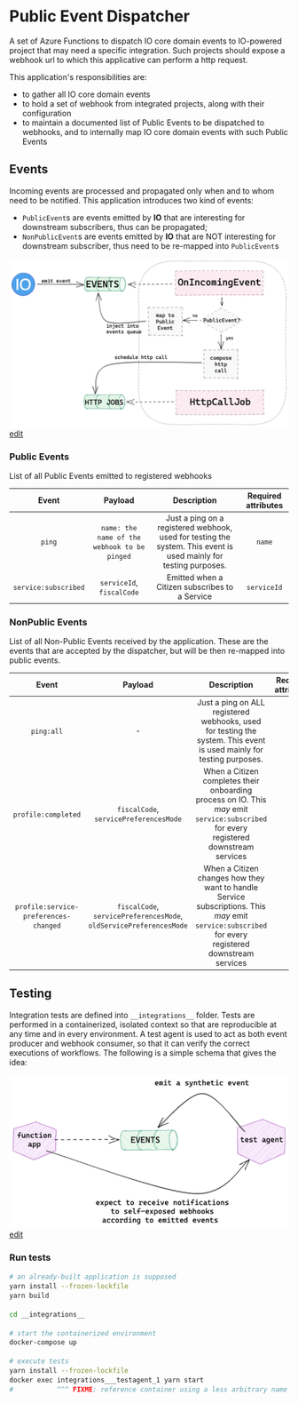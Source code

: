 # Public Event Dispatcher

A set of Azure Functions to dispatch IO core domain events to IO-powered project that may need a specific integration. Such projects should expose a webhook url to which this applicative can perform a http request.


This application's responsibilities are:
* to gather all IO core domain events
* to hold a set of webhook from integrated projects, along with their configuration
* to maintain a documented list of Public Events to be dispatched to webhooks, and to internally map IO core domain events with such Public Events

## Events
Incoming events are processed and propagated only when and to whom need to be notified. This application introduces two kind of events:
* `PublicEvent`s are events emitted by **IO** that are interesting for downstream subscribers, thus can be propagated;
* `NonPublicEvent`s are events emitted by **IO** that are NOT interesting for downstream subscriber, thus need to be re-mapped into `PublicEvent`s

![Events flow](/docs/events-flow.png)
[edit](https://excalidraw.com/#json=6579291928133632,C1u8ZCFxw3Y0miM1EnXroA)
### Public Events
List of all Public Events emitted to registered webhooks

| Event | Payload | Description | Required attributes
|:---:|:---:|:---:|:---:|
|`ping`| `name: the name of the webhook to be pinged` |Just a ping on a registered webhook, used for testing the system. This event is used mainly for testing purposes.| `name`|
|`service:subscribed`| `serviceId`, `fiscalCode` |Emitted when a Citizen subscribes to a Service| `serviceId`|

### NonPublic Events
List of all Non-Public Events received by the application. These are the events that are accepted by the dispatcher, but will be then re-mapped into public events.

| Event | Payload | Description | Required attributes
|:---:|:---:|:---:|:---:|
|`ping:all`| - |Just a ping on ALL registered webhooks, used for testing the system. This event is used mainly for testing purposes.| - |
|`profile:completed`| `fiscalCode`, `servicePreferencesMode` | When a Citizen completes their onboarding process on IO. This _may_ emit `service:subscribed` for every registered downstream services|-|
|`profile:service-preferences-changed`| `fiscalCode`, `servicePreferencesMode`, `oldServicePreferencesMode` | When a Citizen changes how they want to handle Service subscriptions. This _may_ emit `service:subscribed` for every registered downstream services|-|

## Testing
Integration tests are defined into `__integrations__`  folder. Tests are performed in a containerized, isolated context so that are reproducible at any time and in every environment. A test agent is used to act as both event producer and webhook consumer, so that it can verify the correct executions of workflows. The following is a simple schema that gives the idea:

![Events flow](/docs/test-flow.png)
[edit](https://excalidraw.com/#json=5677494690643968,FiISx_BvMMDvhOHx3sJaxg)

### Run tests

```sh
# an already-built application is supposed
yarn install --frozen-lockfile
yarn build

cd __integrations__

# start the containerized environment
docker-compose up

# execute tests
yarn install --frozen-lockfile
docker exec integrations___testagent_1 yarn start
#           ^^^ FIXME: reference container using a less arbitrary name
```


